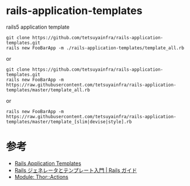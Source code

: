 # rails-application-templates
rails5 application template

```
git clone https://github.com/tetsuyainfra/rails-application-templates.git
rails new FooBarApp -m ./rails-application-templates/template_all.rb
```

or 

```
git clone https://github.com/tetsuyainfra/rails-application-templates.git
rails new FooBarApp -m https://raw.githubusercontent.com/tetsuyainfra/rails-application-templates/master/template_all.rb
```

or 

```
rails new FooBarApp -m https://raw.githubusercontent.com/tetsuyainfra/rails-application-templates/master/template_[slim|devise|style].rb
```

# 参考
- [Rails Application Templates](https://guides.rubyonrails.org/rails_application_templates.html#vendor-lib-file-initializer-filename-data-nil-block)
- [Rails ジェネレータとテンプレート入門 | Rails ガイド](https://railsguides.jp/generators.html)	
- [Module: Thor::Actions](https://www.rubydoc.info/github/erikhuda/thor/master/Thor/Actions.html)	